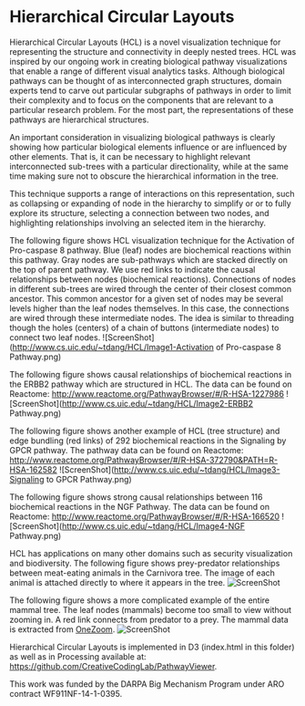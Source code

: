 Hierarchical Circular Layouts
=============
Hierarchical Circular Layouts (HCL) is a novel visualization technique for representing the structure and connectivity in deeply nested trees. HCL was inspired by our ongoing work in creating biological pathway visualizations that enable a range of different visual analytics tasks. Although biological pathways can be thought of as interconnected graph structures, domain experts tend to carve out particular subgraphs of pathways in order to limit their complexity and to focus on the components that are relevant to a particular research problem. For the most part, the representations of these pathways are hierarchical structures.

An important consideration in visualizing biological pathways is clearly showing how particular biological elements influence or are influenced by other elements. That is, it can be necessary to highlight relevant interconnected sub-trees with a particular directionality, while at the same time making sure not to obscure the hierarchical information in the tree. 

This technique supports a range of interactions on this representation, such as collapsing or expanding of node in the hierarchy to simplify or or to fully explore its structure, selecting a connection between two nodes, and highlighting relationships involving an selected item in the hierarchy.


The following figure shows HCL visualization technique for the Activation of Pro-caspase 8 pathway. Blue (leaf) nodes are biochemical reactions within this pathway. Gray nodes are sub-pathways which are stacked directly on the top of parent pathway. We use red links to indicate the causal relationships between nodes (biochemical reactions). Connections of nodes in different sub-trees are wired through the center of their closest common ancestor. This common ancestor for a given set of nodes may be several levels higher than the leaf nodes themselves. In this case, the connections are wired through these intermediate nodes. The idea is similar to threading though the holes (centers) of a chain of buttons (intermediate nodes) to connect two leaf nodes. 
![ScreenShot](http://www.cs.uic.edu/~tdang/HCL/Image1-Activation of Pro-caspase 8 Pathway.png)

The following figure shows causal relationships of biochemical reactions in the ERBB2 pathway which are structured in HCL. The data can be found on Reactome: http://www.reactome.org/PathwayBrowser/#/R-HSA-1227986
![ScreenShot](http://www.cs.uic.edu/~tdang/HCL/Image2-ERBB2 Pathway.png)

The following figure shows another example of HCL (tree structure) and edge bundling (red links) of 292 biochemical reactions in the Signaling by GPCR pathway. The pathway data can be found on Reactome:
http://www.reactome.org/PathwayBrowser/#/R-HSA-372790&PATH=R-HSA-162582
![ScreenShot](http://www.cs.uic.edu/~tdang/HCL/Image3-Signaling to GPCR Pathway.png)

The following figure shows strong causal relationships between 116 biochemical reactions in the NGF Pathway. The data can be found on Reactome:
http://www.reactome.org/PathwayBrowser/#/R-HSA-166520
![ScreenShot](http://www.cs.uic.edu/~tdang/HCL/Image4-NGF Pathway.png)

HCL has applications on many other domains such as security visualization and biodiversity. The following figure shows prey-predator relationships between meat-eating animals in the Carnivora tree. The image of each animal is attached directly to where it appears in the tree.
![ScreenShot](http://www.cs.uic.edu/~tdang/HCL/Image5-Carnivora.png)

The following figure shows a more complicated example of the entire mammal tree. The leaf nodes (mammals) become too small to view without zooming in. A red link connects from predator to a prey. The mammal data is extracted from [OneZoom](http://www.onezoom.org/).
![ScreenShot](http://www.cs.uic.edu/~tdang/HCL/Image6-Mammals.png)


Hierarchical Circular Layouts is implemented in D3 (index.html in this folder) as well as in Processing available at: https://github.com/CreativeCodingLab/PathwayViewer.

This work was funded by the DARPA Big Mechanism Program under ARO contract WF911NF-14-1-0395.










